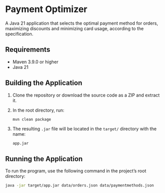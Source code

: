 # Payment Optimizer

A Java 21 application that selects the optimal payment method for orders, maximizing discounts and minimizing card usage, according to the specification.

## Requirements

- Maven 3.9.0 or higher
- Java 21

## Building the Application

1. Clone the repository or download the source code as a ZIP and extract it.
2. In the root directory, run:

    ```bash
    mvn clean package
    ```

3. The resulting `.jar` file will be located in the `target/` directory with the name:

    ```
    app.jar
    ```

## Running the Application

To run the program, use the following command in the project’s root directory:

```bash
java -jar target/app.jar data/orders.json data/paymentmethods.json